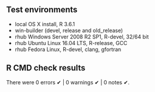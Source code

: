 ## Test environments
* local OS X install, R 3.6.1
* win-builder (devel, release and old_release)
* rhub	Windows Server 2008 R2 SP1, R-devel, 32/64 bit
* rhub  Ubuntu Linux 16.04 LTS, R-release, GCC
* rhub Fedora Linux, R-devel, clang, gfortran

## R CMD check results
There were 0 errors ✔ | 0 warnings ✔ | 0 notes ✔.
